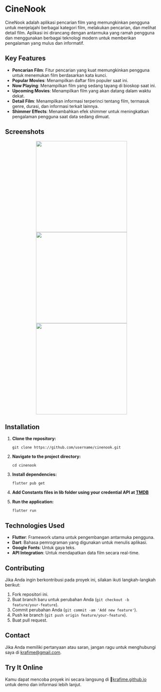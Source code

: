 # CineNook

CineNook adalah aplikasi pencarian film yang memungkinkan pengguna untuk menjelajahi berbagai kategori film, melakukan pencarian, dan melihat detail film. Aplikasi ini dirancang dengan antarmuka yang ramah pengguna dan menggunakan berbagai teknologi modern untuk memberikan pengalaman yang mulus dan informatif.

## Key Features

- **Pencarian Film**: Fitur pencarian yang kuat memungkinkan pengguna untuk menemukan film berdasarkan kata kunci.
- **Popular Movies**: Menampilkan daftar film populer saat ini.
- **Now Playing**: Menampilkan film yang sedang tayang di bioskop saat ini.
- **Upcoming Movies**: Menampilkan film yang akan datang dalam waktu dekat.
- **Detail Film**: Menampilkan informasi terperinci tentang film, termasuk genre, durasi, dan informasi terkait lainnya.
- **Shimmer Effects**: Menambahkan efek shimmer untuk meningkatkan pengalaman pengguna saat data sedang dimuat.

## Screenshots

<p align="center">
  <img src="https://github.com/user-attachments/assets/4cb6cb7f-29b3-4414-b33f-5e96fec23a6c" width="300" />
  <img src="https://github.com/user-attachments/assets/f643894a-731a-4d09-ac31-01509eae80a9" width="300" />
  <img src="https://github.com/user-attachments/assets/7050ebfc-ddfb-4435-bbba-fe10b13c599f" width="300" />
</p>


## Installation

1. **Clone the repository:**

   ```
   git clone https://github.com/username/cinenook.git
2. **Navigate to the project directory:**
   ```
   cd cinenook
3. **Install dependencies:**
   ```
   flutter pub get
4. **Add Constants files in lib folder using your credential API at [TMDB](https://www.themoviedb.org/settings/api)**
5. **Run the application:**
   ```
   flutter run
## Technologies Used
- **Flutter**: Framework utama untuk pengembangan antarmuka pengguna.
- **Dart**: Bahasa pemrograman yang digunakan untuk menulis aplikasi.
- **Google Fonts**: Untuk gaya teks.
- **API Integration**: Untuk mendapatkan data film secara real-time.

## Contributing
Jika Anda ingin berkontribusi pada proyek ini, silakan ikuti langkah-langkah berikut:
1. Fork repositori ini.
2. Buat branch baru untuk perubahan Anda (`git checkout -b feature/your-feature`).
3. Commit perubahan Anda (`git commit -am 'Add new feature'`).
4. Push ke branch (`git push origin feature/your-feature`).
5. Buat pull request.

## Contact
Jika Anda memiliki pertanyaan atau saran, jangan ragu untuk menghubungi saya di krafime@gmail.com.

## Try It Online
Kamu dapat mencoba proyek ini secara langsung di 🔗[krafime.github.io](https://www.krafime.github.io) untuk demo dan informasi lebih lanjut.

